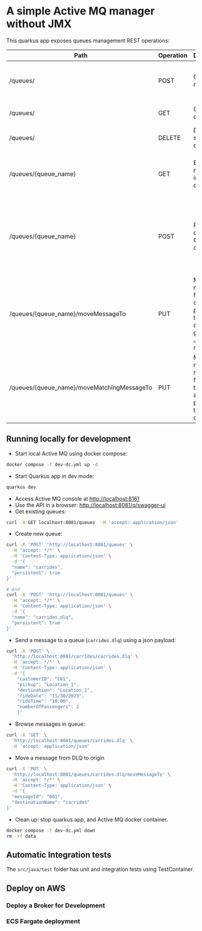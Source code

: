 # A simple Active MQ manager without JMX

This quarkus app exposes queues management REST operations:


| Path | Operation | Description | Example | Parameters |
| --- | --- | --- | --- | --- |
| /queues/ | POST | Create a new queue | { "name" : "carrides.dlq" } | a Json doc with properties for the queue |
| /queues/ | GET | Get the list of queues |  | a Json doc with queue descriptions |
| /queues/ | DELETE | Delete the specified queue | { "name" : "carrides.dlq" } | a Json doc with queue name |
| /queues/{queue_name} | GET | Browse messages in the given queue | | A list of messages with messageID, and payload as text |
| /queues/{queue_name} | POST | Post a demo CarRide object| { "customerID": "C01","pickup": "Location_1", "destination": "Location_2", "rideDate": "11/30/2023", "rideTime": "10:00",    "numberOfPassengers": 2 } | a Json Doc to define a car ride. |
| /queues/{queue_name}/moveMessageTo | PUT | Move a message from the queue as parameter to a destination, given the JMS message id | { "destinationName" : "carrides", "messageId": "..."  } | A Json doc with destination and messageId |
| /queues/{queue_name}/moveMatchingMessageTo | PUT | Move messages matching a filter from the queue as parameter to a destination | { "destinationName" : "carrides", "selector": " a sql filter" } | A Json doc with destination and filter selector |


## Running locally for development

* Start local Active MQ using docker compose:

```sh
docker compose -f dev-dc.yml up -d
```

* Start Quarkus app in dev mode:

```sh
quarkus dev
```

* Access Active MQ console at [http://localhost:8161](http://localhost:8161/index.html)
* Use the API in a browser: [http://localhost:8081/q/swagger-ui](http://localhost:8081/q/swagger-ui)
* Get existing queues:

```sh
curl -X GET localhost:8081/queues  -H 'accept: application/json'
```

* Create new queue:

```sh
curl -X 'POST' 'http://localhost:8081/queues' \
  -H 'accept: */*' \
  -H 'Content-Type: application/json' \
  -d '{
  "name": "carrides",
  "persistent": true
}'

# And
curl -X 'POST' 'http://localhost:8081/queues' \
  -H 'accept: */*' \
  -H 'Content-Type: application/json' \
  -d '{
  "name": "carrides.dlq",
  "persistent": true
}'
```


* Send a message to a queue (`carrides.dlq`) using a json payload:

```sh
curl -X 'POST' \
  'http://localhost:8081/carrides/carrides.dlq' \
  -H 'accept: */*' \
  -H 'Content-Type: application/json' \
  -d '{
    "customerID": "C01",
    "pickup": "Location_1",
    "destination": "Location_2",
    "rideDate": "11/30/2023",
    "rideTime": "10:00",
    "numberOfPassengers": 2
    }'
```

* Browse messages in queue:

```sh
curl -X 'GET' \
  'http://localhost:8081/queues/carrides.dlq' \
  -H 'accept: application/json'
```

* Move a message from DLQ to origin

```sh
curl -X 'PUT' \
  'http://localhost:8081/queues/carrides.dlq/moveMessageTo' \
  -H 'accept: */*' \
  -H 'Content-Type: application/json' \
  -d '{
  "messageId": "001",
  "destinationName": "carrides"
}'
```

* Clean up: stop quarkus app, and Active MQ docker container.

```sh
docker compose -f dev-dc.yml down
rm -rf data
```

## Automatic Integration tests

The `src/java/test` folder has unit and integration tests using TestContainer.

## Deploy on AWS

### Deploy a Broker for Development

### ECS Fargate deployment

